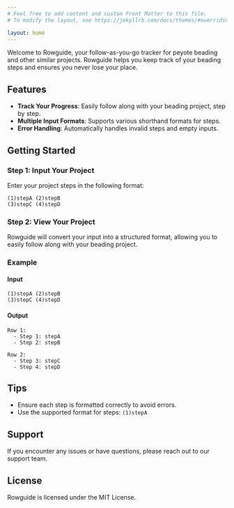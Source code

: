 ```yaml
---
# Feel free to add content and custom Front Matter to this file.
# To modify the layout, see https://jekyllrb.com/docs/themes/#overriding-theme-defaults

layout: home
---
```


Welcome to Rowguide, your follow-as-you-go tracker for peyote beading and other similar projects. Rowguide helps you keep track of your beading steps and ensures you never lose your place.

## Features

- **Track Your Progress**: Easily follow along with your beading project, step by step.
- **Multiple Input Formats**: Supports various shorthand formats for steps.
- **Error Handling**: Automatically handles invalid steps and empty inputs.

## Getting Started

### Step 1: Input Your Project

Enter your project steps in the following format:

```
(1)stepA (2)stepB
(3)stepC (4)stepD
```

### Step 2: View Your Project

Rowguide will convert your input into a structured format, allowing you to easily follow along with your beading project.

### Example

#### Input

```
(1)stepA (2)stepB
(3)stepC (4)stepD
```

#### Output

```
Row 1:
  - Step 1: stepA
  - Step 2: stepB

Row 2:
  - Step 3: stepC
  - Step 4: stepD
```

## Tips

- Ensure each step is formatted correctly to avoid errors.
- Use the supported format for steps: `(1)stepA`

## Support

If you encounter any issues or have questions, please reach out to our support team.

## License

Rowguide is licensed under the MIT License.
